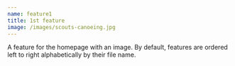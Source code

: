 ```yaml
---
name: feature1
title: 1st feature
image: /images/scouts-canoeing.jpg
---
```

A feature for the homepage with an image. By default, features are ordered left to right alphabetically by their file name. 
